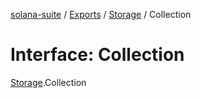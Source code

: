 [solana-suite](../README.md) / [Exports](../modules.md) / [Storage](../modules/Storage.md) / Collection

# Interface: Collection

[Storage](../modules/Storage.md).Collection
